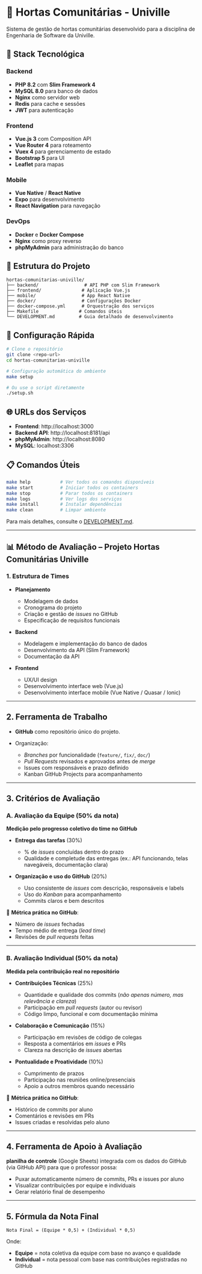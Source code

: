 # 🌱 Hortas Comunitárias - Univille

Sistema de gestão de hortas comunitárias desenvolvido para a disciplina de Engenharia de Software da Univille.

## 🚀 Stack Tecnológica

### Backend
- **PHP 8.2** com **Slim Framework 4**
- **MySQL 8.0** para banco de dados
- **Nginx** como servidor web
- **Redis** para cache e sessões
- **JWT** para autenticação

### Frontend
- **Vue.js 3** com Composition API
- **Vue Router 4** para roteamento
- **Vuex 4** para gerenciamento de estado
- **Bootstrap 5** para UI
- **Leaflet** para mapas

### Mobile
- **Vue Native** / **React Native**
- **Expo** para desenvolvimento
- **React Navigation** para navegação

### DevOps
- **Docker** e **Docker Compose**
- **Nginx** como proxy reverso
- **phpMyAdmin** para administração do banco

## 📁 Estrutura do Projeto

```
hortas-comunitarias-univille/
├── backend/                 # API PHP com Slim Framework
├── frontend/               # Aplicação Vue.js
├── mobile/                 # App React Native
├── docker/                 # Configurações Docker
├── docker-compose.yml      # Orquestração dos serviços
├── Makefile               # Comandos úteis
└── DEVELOPMENT.md         # Guia detalhado de desenvolvimento
```

## 🔧 Configuração Rápida

```bash
# Clone o repositório
git clone <repo-url>
cd hortas-comunitarias-univille

# Configuração automática do ambiente
make setup

# Ou use o script diretamente
./setup.sh
```

## 🌐 URLs dos Serviços

- **Frontend**: http://localhost:3000
- **Backend API**: http://localhost:8181/api
- **phpMyAdmin**: http://localhost:8080
- **MySQL**: localhost:3306

## 📋 Comandos Úteis

```bash
make help           # Ver todos os comandos disponíveis
make start          # Iniciar todos os containers
make stop           # Parar todos os containers
make logs           # Ver logs dos serviços
make install        # Instalar dependências
make clean          # Limpar ambiente
```

Para mais detalhes, consulte o [DEVELOPMENT.md](DEVELOPMENT.md).

---

## **📊 Método de Avaliação – Projeto Hortas Comunitárias Univille**

### **1. Estrutura de Times**

* **Planejamento**

  * Modelagem de dados
  * Cronograma do projeto
  * Criação e gestão de *issues* no GitHub
  * Especificação de requisitos funcionais
* **Backend**

  * Modelagem e implementação do banco de dados
  * Desenvolvimento da API (Slim Framework)
  * Documentação da API
* **Frontend**

  * UX/UI design
  * Desenvolvimento interface web (Vue.js)
  * Desenvolvimento interface mobile (Vue Native / Quasar / Ionic)

---

## **2. Ferramenta de Trabalho**

* **GitHub** como repositório único do projeto.
* Organização:

  * *Branches* por funcionalidade (`feature/`, `fix/`, `doc/`)
  * *Pull Requests* revisados e aprovados antes de *merge*
  * Issues com responsáveis e prazo definido
  * Kanban GitHub Projects para acompanhamento

---

## **3. Critérios de Avaliação**

### **A. Avaliação da Equipe** (50% da nota)

**Medição pelo progresso coletivo do time no GitHub**

* **Entrega das tarefas** (30%)

  * % de *issues* concluídas dentro do prazo
  * Qualidade e completude das entregas (ex.: API funcionando, telas navegáveis, documentação clara)
* **Organização e uso do GitHub** (20%)

  * Uso consistente de *issues* com descrição, responsáveis e labels
  * Uso do *Kanban* para acompanhamento
  * Commits claros e bem descritos

📌 **Métrica prática no GitHub**:

* Número de *issues* fechadas
* Tempo médio de entrega (*lead time*)
* Revisões de *pull requests* feitas

---

### **B. Avaliação Individual** (50% da nota)

**Medida pela contribuição real no repositório**

* **Contribuições Técnicas** (25%)

  * Quantidade e qualidade dos commits (*não apenas número, mas relevância e clareza*)
  * Participação em *pull requests* (autor ou revisor)
  * Código limpo, funcional e com documentação mínima
* **Colaboração e Comunicação** (15%)

  * Participação em revisões de código de colegas
  * Resposta a comentários em *issues* e PRs
  * Clareza na descrição de *issues* abertas
* **Pontualidade e Proatividade** (10%)

  * Cumprimento de prazos
  * Participação nas reuniões online/presenciais
  * Apoio a outros membros quando necessário

📌 **Métrica prática no GitHub**:

* Histórico de commits por aluno
* Comentários e revisões em PRs
* Issues criadas e resolvidas pelo aluno

---

## **4. Ferramenta de Apoio à Avaliação**

**planilha de controle** (Google Sheets) integrada com os dados do GitHub (via GitHub API) para que o professor possa:

* Puxar automaticamente número de commits, PRs e issues por aluno
* Visualizar contribuições por equipe e individuais
* Gerar relatório final de desempenho

---

## **5. Fórmula da Nota Final**

```
Nota Final = (Equipe * 0,5) + (Individual * 0,5)
```

Onde:

* **Equipe** = nota coletiva da equipe com base no avanço e qualidade
* **Individual** = nota pessoal com base nas contribuições registradas no GitHub
